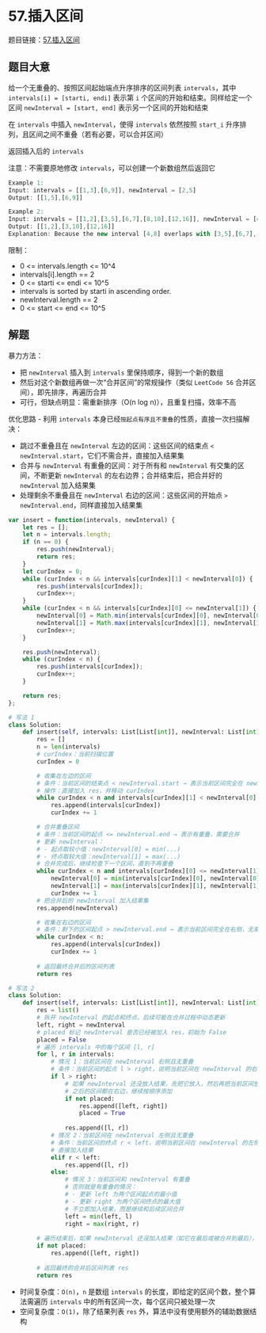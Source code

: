 # 57.插入区间

题目链接：[57.插入区间](https://leetcode.cn/problems/insert-interval/)

## 题目大意

给一个无重叠的、按照区间起始端点升序排序的区间列表 `intervals`，其中 `intervals[i] = [starti, endi]` 表示第 `i` 个区间的开始和结束。同样给定一个区间 `newInterval = [start, end]` 表示另一个区间的开始和结束

在 `intervals` 中插入 `newInterval`，使得 `intervals` 依然按照 `start_i` 升序排列，且区间之间不重叠（若有必要，可以合并区间）

返回插入后的 `intervals`

注意：不需要原地修改 `intervals`，可以创建一个新数组然后返回它

```js
Example 1:
Input: intervals = [[1,3],[6,9]], newInterval = [2,5]
Output: [[1,5],[6,9]]

Example 2:
Input: intervals = [[1,2],[3,5],[6,7],[8,10],[12,16]], newInterval = [4,8]
Output: [[1,2],[3,10],[12,16]]
Explanation: Because the new interval [4,8] overlaps with [3,5],[6,7],[8,10].
```

限制：
- 0 <= intervals.length <= 10^4
- intervals[i].length == 2
- 0 <= starti <= endi <= 10^5
- intervals is sorted by starti in ascending order.
- newInterval.length == 2
- 0 <= start <= end <= 10^5

## 解题

暴力方法：
- 把 `newInterval` 插入到 `intervals` 里保持顺序，得到一个新的数组
- 然后对这个新数组再做一次“合并区间”的常规操作（类似 `LeetCode 56` 合并区间），即先排序，再遍历合并
- 可行，但缺点明显：需重新排序（O(n log n)），且重复扫描，效率不高

优化思路 - 利用 `intervals` 本身已经`按起点有序且不重叠`的性质，直接一次扫描解决：
- 跳过不重叠且在 `newInterval` 左边的区间：这些区间的结束点 `< newInterval.start`，它们不需合并，直接加入结果集
- 合并与 `newInterval` 有重叠的区间：对于所有和 `newInterval` 有交集的区间，不断更新 `newInterval` 的左右边界；合并结束后，把合并好的 `newInterval` 加入结果集
- 处理剩余不重叠且在 `newInterval` 右边的区间：这些区间的开始点 `> newInterval.end`，同样直接加入结果集

```js
var insert = function(intervals, newInterval) {
    let res = [];
    let n = intervals.length;
    if (n == 0) {
        res.push(newInterval);
        return res;
    }
    let curIndex = 0;
    while (curIndex < n && intervals[curIndex][1] < newInterval[0]) {
        res.push(intervals[curIndex]);
        curIndex++;
    }
    while (curIndex < n && intervals[curIndex][0] <= newInterval[1]) {
        newInterval[0] = Math.min(intervals[curIndex][0], newInterval[0]);
        newInterval[1] = Math.max(intervals[curIndex][1], newInterval[1]);
        curIndex++;
    }

    res.push(newInterval);
    while (curIndex < n) {
        res.push(intervals[curIndex]);
        curIndex++;
    }

    return res;
};
```
```python
# 写法 1
class Solution:
    def insert(self, intervals: List[List[int]], newInterval: List[int]) -> List[List[int]]:
        res = []
        n = len(intervals)
        # curIndex：当前扫描位置
        curIndex = 0

        # 收集在左边的区间
        # 条件：当前区间的结束点 < newInterval.start → 表示当前区间完全在 newInterval 左侧，无需合并
        # 操作：直接加入 res，并移动 curIndex
        while curIndex < n and intervals[curIndex][1] < newInterval[0]:
            res.append(intervals[curIndex])
            curIndex += 1

        # 合并重叠区间
        # 条件：当前区间的起点 <= newInterval.end → 表示有重叠，需要合并
        # 更新 newInterval：
        # - 起点取较小值：newInterval[0] = min(...)
        # - 终点取较大值：newInterval[1] = max(...)
        # 合并完成后，继续检查下一个区间，直到不再重叠
        while curIndex < n and intervals[curIndex][0] <= newInterval[1]:
            newInterval[0] = min(intervals[curIndex][0], newInterval[0])
            newInterval[1] = max(intervals[curIndex][1], newInterval[1])
            curIndex += 1
        # 把合并后的 newInterval 加入结果集
        res.append(newInterval)

        # 收集在右边的区间
        # 条件：剩下的区间起点 > newInterval.end → 表示当前区间完全在右侧，无需合并，直接加入结果
        while curIndex < n:
            res.append(intervals[curIndex])
            curIndex += 1
        
        # 返回最终合并后的区间列表
        return res

# 写法 2
class Solution:
    def insert(self, intervals: List[List[int]], newInterval: List[int]) -> List[List[int]]:
        res = list()
        # 拆开 newInterval 的起点和终点，后续可能在合并过程中动态更新
        left, right = newInterval
        # placed 标记 newInterval 是否已经被加入 res，初始为 False
        placed = False
        # 遍历 intervals 中的每个区间 [l, r]
        for l, r in intervals:
            # 情况 1：当前区间在 newInterval 右侧且无重叠
            # 条件：当前区间的起点 l > right，说明当前区间在 newInterval 的右侧，且没有重叠
            if l > right:  
                # 如果 newInterval 还没放入结果，先把它放入，然后再把当前区间放入结果
                # 之后的区间都在右边，继续按顺序添加
                if not placed:
                    res.append([left, right])
                    placed = True
                
                res.append([l, r])
            # 情况 2：当前区间在 newInterval 左侧且无重叠
            # 条件：当前区间的终点 r < left，说明当前区间在 newInterval 的左侧，且没有重叠
            # 直接加入结果
            elif r < left:
                res.append([l, r])
            else:
                # 情况 3：当前区间和 newInterval 有重叠
                # 否则就是有重叠的情况：
                # - 更新 left 为两个区间起点的最小值
                # - 更新 right 为两个区间终点的最大值
                # 不立即加入结果，而是继续和后续区间合并
                left = min(left, l)
                right = max(right, r)
        
        # 遍历结束后，如果 newInterval 还没加入结果（如它在最后或被合并到最后），此时再把最终的 [left, right] 加入结果
        if not placed:
            res.append([left, right])
        
        # 返回最终的合并后区间列表 res
        return res
```

- 时间复杂度：`O(n)`，`n` 是数组 `intervals` 的长度，即给定的区间个数，整个算法需遍历 `intervals` 中的所有区间一次，每个区间只被处理一次
- 空间复杂度：`O(1)`，除了结果列表 `res` 外，算法中没有使用额外的辅助数据结构